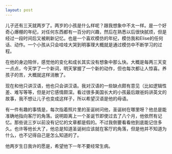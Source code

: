 ```yaml
---
layout: post
---
```


儿子还有三天就两岁了。两岁的小孩是什么样呢？跟我想象中不太一样。是一个好奇心爆棚的年纪，对任何东西都有一百分的兴趣，然后在熟悉以后很快腻烦，但是经过一段时间后又被刷新记忆。也是一个喜欢模仿的年纪，模仿我和Elise的任何话、动作。一个小孩从只会哇哇大哭到明事理大概就是通过模仿中不断学习的过程。

在他的身边陪伴，感觉他的变化和成长其实没有想象中那么快。大概是每两三天变一点点，今天学了一个新词，明天掌握了一个新的动作，但也每次都让人惊喜。养孩子的苦，大概就这样消散了。

现在和他只讲汉语，他也只会讲汉语。我对汉语的一些缺点颇有意见（比如逻辑性差、难写等等，但是对它感情颇深。看过很多美国长大的小孩最后跟爸妈讲英文的故事，我不想让儿子也变成这样子，所以希望汉语是他的母语。

有一件有趣的事情是，每次指着照片里的圣诞树问他，圣诞树在哪里呀？他总是能准确地指向客厅的角落。说明距离上一个圣诞节即使过去了八个月，他依然有记忆。那些说三岁以前没有记忆的文章都是假的。不过我倒要看看他到底能记住多久。也许等他长大了，他总是知道圣诞树应该就在客厅的角落，但是他并不知道为什么，也不记得自己是怎么知道的了。

他两岁生日我许的愿是，希望他下一年不要经常生病。
